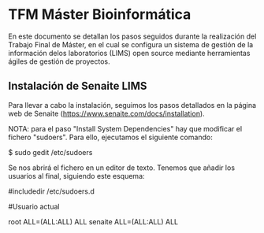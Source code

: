 # TFM Máster Bioinformática

En este documento se detallan los pasos seguidos durante la realización del Trabajo Final de Máster, en el cual se configura un sistema de gestión de la información delos laboratorios (LIMS) open source mediante herramientas ágiles de gestión de proyectos.

## Instalación de Senaite LIMS

Para llevar a cabo la instalación, seguimos los pasos detallados en la página web de Senaite (https://www.senaite.com/docs/installation).

NOTA: para el paso "Install System Dependencies" hay que modificar el fichero "sudoers". Para ello, ejecutamos el siguiente comando:

$ sudo gedit /etc/sudoers

Se nos abrirá el fichero en un editor de texto. Tenemos que añadir los usuarios al final, siguiendo este esquema:

#includedir /etc/sudoers.d

#Usuario actual

root ALL=(ALL:ALL) ALL
senaite ALL=(ALL:ALL) ALL
